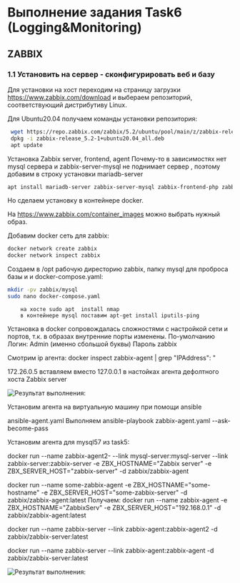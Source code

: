 #  Выполнение задания Task6 (Logging&Monitoring)  #  

##   ZABBIX   ##

###  1.1 Установить на сервер - сконфигурировать веб и базу ###

Для установки на хост переходим на страницу загрузки https://www.zabbix.com/download и выбераем репозиторий, соответствующий дистрибутиву Linux. 

Для Ubuntu20.04 получаем команды установки репозитория:

```sh
 wget https://repo.zabbix.com/zabbix/5.2/ubuntu/pool/main/z/zabbix-release/zabbix-release_5.2-1+ubuntu20.04_all.deb
 dpkg -i zabbix-release_5.2-1+ubuntu20.04_all.deb
 apt update
``` 

Установка Zabbix server, frontend, agent
Почему-то в зависимостях нет mysql сервера и zabbix-server-mysql не поднимает сервер , поэтому добавим в строку установки mariadb-server
```sh
apt install mariadb-server zabbix-server-mysql zabbix-frontend-php zabbix-nginx-conf zabbix-agent
````

Но сделаем установку в контейнере docker.

На https://www.zabbix.com/container_images можно выбрать нужный образ.

Добавим docker сеть для zabbix:
```sh
docker network create zabbix
docker network inspect zabbix 
```

Создаем в /opt рабочую диресторию zabbix, папку mysql для проброса базы и и docker-compose.yaml:

```sh
mkdir -pv zabbix/mysql
sudo nano docker-compose.yaml
```
		на хосте sudo apt  install nmap
		в контейнере mysql поставим apt-get install iputils-ping


Установка в docker сопровождалась сложностями с настройкой сети и портов, т.к. в образах внутренние порты изменены.
По-умолчанию 
Логин: Admin  (именно сбольшой буквы)
Пароль zabbix

Смотрим ip агента:
docker inspect zabbix-agent | grep "IPAddress\": "

172.26.0.5
вставляем вместо 127.0.0.1 в настойках агента дефолтного хоста Zabbix server

![Результат выполнения:](show_base.jpg)  

Установим агента на виртуальную машину при помощи ansible

ansible-agent.yaml
Выполняем 
 ansible-playbook zabbix-agent.yaml --ask-become-pass












Установим агента для mysql57 из task5:

docker run --name zabbix-agent2- --link mysql-server:mysql-server --link zabbix-server:zabbix-server -e ZBX_HOSTNAME="Zabbix server" -e ZBX_SERVER_HOST="zabbix-server" -d zabbix/zabbix-agent


docker run --name some-zabbix-agent -e ZBX_HOSTNAME="some-hostname" -e ZBX_SERVER_HOST="some-zabbix-server" -d zabbix/zabbix-agent:latest
Получаем:
docker run --name zabbix-agent -e ZBX_HOSTNAME="ZabbixServ" -e ZBX_SERVER_HOST="192.168.0.1" -d zabbix/zabbix-agent:latest



docker run --name zabbix-server --link zabbix-agent:zabbix-agent2 -d zabbix/zabbix-server:latest


docker run --name zabbix-server --link zabbix-agent:zabbix-agent -d zabbix/zabbix-server:latest


![Результат выполнения:](show_base.jpg)  


